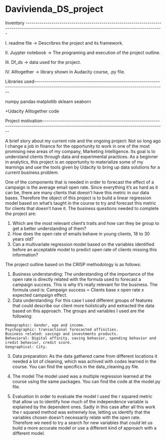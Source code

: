 # Davivienda_DS_project

Inventory ---------------------------------------------------------------------------------------------------------------------------------------------------

I. readme file -> Describres the project and its framework.

II. Juypter notebook -> The programing and execution of the project outline.

III. Df_ds -> data used for the project.

IV. Alltogether -> library shown in Audacity course, .py file.

Libraries used-----------------------------------------------------------------------------------------------------------------------------------------------

numpy
pandas
matplotlib
sklearn
seaborn

+Udacity Alltogether code

Project motivation-------------------------------------------------------------------------------------------------------------------------------------------

A brief story about my current role and the ongoing project:
Not so long ago I change a job in finance for the opportunity to work in one of the most promising new areas of my company, Marketing Intelligence. Its goal is to understand clients through data and experimental practices. As a beginner in analytics, this project is an opportunity to materialize some of my learnings and use the tools given by Udacity to bring up data solutions for a current business problem.

One of the components that is needed in order to forecast the effect of a campaign is the average email open rate. Since everything it’s as hard as it can be, there are many clients that doesn’t have this metric in our data bases. Therefore the object of this project is to build a linear regression model based on what’s taught in the course to try and forecast this metric for clients that doesn’t have it. The business questions needed to complete the project are:

  1. Which are the most relevant client’s traits and how can they be group to get a better understanding of them? 
  2. How does the open rate of emails behave in young clients, 18 to 30 years old?
  3. Can a multivariate regression model based on the variables identified before an acceptable model to predict open rate of clients missing this information? 

The project outline based on the CRISP methodology is as follows:
  1. Business understanding: The understanding of the importance of the open rate is directly related with the formula used to forecast a campaign success. This is why it’s really relevant for the business. The formula used is: Campaign success = Clients base x open rate x expected campaign effect.
  2. Data understanding: For this case I used different groups of features that could describe our client more holistically and extracted the data based on this approach. The groups and variables I used are the following:
 
	Demographic: Gender, age and income.
	Psychographic: transactional forecasted affinities.
	Business related: savings and investments products.
	Behavioral: Digital affinity, saving behavior, spending behavior and credit behavior, credit score.
	Geographical: City.
	
   3. Data preparation: As the data gathered came from different locations it needed a lot of cleaning, which was achived with codes learned in the course. You can find the specifics in the data_cleaning.py file.

   5. The model The model used was a multiple regression learned at the course using the same packages. You can find the code at the model.py file.
   6. Evaluation In order to evaluate the model I used the r squared metric that allow us to identify how much of the independence variable is explained by the dependent ones.
Sadly in this case after all this work the r squared method was extremely low, letting us identify that the variables chosen doesn’t necessarily relate with the open rate. Therefore we need to try a search for new variables that could let us build a more accurate model or use a different kind of approach with a different model.
